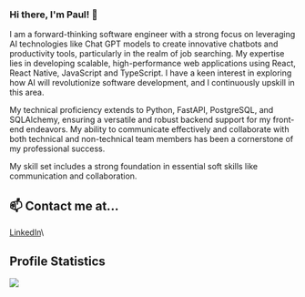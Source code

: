 ### Hi there, I'm Paul! 👋

I am a forward-thinking software engineer with a strong focus on leveraging AI technologies like Chat GPT models to create innovative chatbots and productivity tools, particularly in the realm of job searching. My expertise lies in developing scalable, high-performance web applications using React, React Native, JavaScript and TypeScript. I have a keen interest in exploring how AI will revolutionize software development, and I continuously upskill in this area.

My technical proficiency extends to Python, FastAPI, PostgreSQL, and SQLAlchemy, ensuring a versatile and robust backend support for my front-end endeavors. My ability to communicate effectively and collaborate with both technical and non-technical team members has been a cornerstone of my professional success.

My skill set includes a strong foundation in essential soft skills like communication and collaboration.

## 📫 Contact me at...

<a target="_blank" href="https://www.linkedin.com/in/paulmasondev/">LinkedIn</a>\

## Profile Statistics

<a href="https://github.com/PaulMasonDev/github-readme-stats">
  <img align="center" src="https://github-readme-stats.vercel.app/api?username=PaulMasonDev&count_private=true&show_icons=true&theme=tokyonight&hide=stars,contribs" />
</a>
<!--
**PaulMasonDev/PaulMasonDev** is a ✨ _special_ ✨ repository because its `README.md` (this file) appears on your GitHub profile.

Here are some ideas to get you started:

- 🔭 I’m currently working on ...
- 🌱 I’m currently learning ...
- 👯 I’m looking to collaborate on ...
- 🤔 I’m looking for help with ...
- 💬 Ask me about ...
- 📫 How to reach me: ...
- 😄 Pronouns: ...
- ⚡ Fun fact: ...
-->
